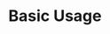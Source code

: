
# Basic Usage
<script async src="//jsfiddle.net/zachlankton/zxvgkLag/3/embed/html/"></script>
<script async src="//jsfiddle.net/zachlankton/zxvgkLag/3/embed/js/"></script>
<script async src="//jsfiddle.net/zachlankton/zxvgkLag/3/embed/result/"></script>

